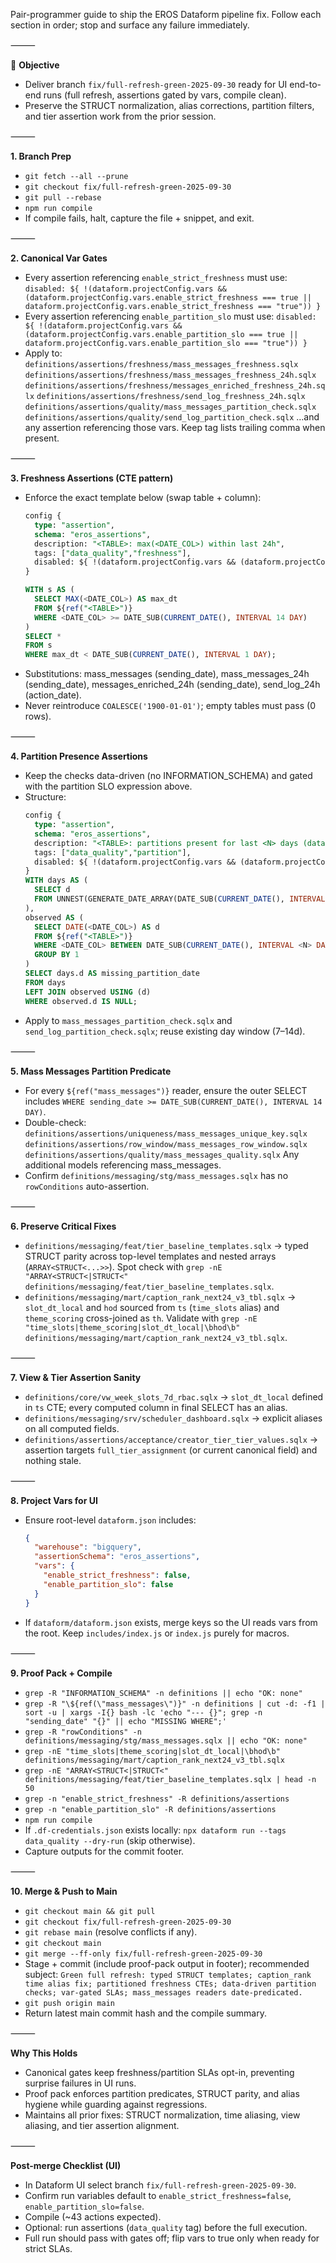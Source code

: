 Pair-programmer guide to ship the EROS Dataform pipeline fix. Follow each section in order; stop and surface any failure immediately.

⸻

🔧 **Objective**
- Deliver branch `fix/full-refresh-green-2025-09-30` ready for UI end-to-end runs (full refresh, assertions gated by vars, compile clean).
- Preserve the STRUCT normalization, alias corrections, partition filters, and tier assertion work from the prior session.

⸻

**1. Branch Prep**
- `git fetch --all --prune`
- `git checkout fix/full-refresh-green-2025-09-30`
- `git pull --rebase`
- `npm run compile`
- If compile fails, halt, capture the file + snippet, and exit.

⸻

**2. Canonical Var Gates**
- Every assertion referencing `enable_strict_freshness` must use:
  `disabled: ${ !(dataform.projectConfig.vars && (dataform.projectConfig.vars.enable_strict_freshness === true || dataform.projectConfig.vars.enable_strict_freshness === "true")) }`
- Every assertion referencing `enable_partition_slo` must use:
  `disabled: ${ !(dataform.projectConfig.vars && (dataform.projectConfig.vars.enable_partition_slo === true || dataform.projectConfig.vars.enable_partition_slo === "true")) }`
- Apply to:
  `definitions/assertions/freshness/mass_messages_freshness.sqlx`
  `definitions/assertions/freshness/mass_messages_freshness_24h.sqlx`
  `definitions/assertions/freshness/messages_enriched_freshness_24h.sqlx`
  `definitions/assertions/freshness/send_log_freshness_24h.sqlx`
  `definitions/assertions/quality/mass_messages_partition_check.sqlx`
  `definitions/assertions/quality/send_log_partition_check.sqlx`
  …and any assertion referencing those vars. Keep tag lists trailing comma when present.

⸻

**3. Freshness Assertions (CTE pattern)**
- Enforce the exact template below (swap table + column):
  ```sql
  config {
    type: "assertion",
    schema: "eros_assertions",
    description: "<TABLE>: max(<DATE_COL>) within last 24h",
    tags: ["data_quality","freshness"],
    disabled: ${ !(dataform.projectConfig.vars && (dataform.projectConfig.vars.enable_strict_freshness === true || dataform.projectConfig.vars.enable_strict_freshness === "true")) }
  }

  WITH s AS (
    SELECT MAX(<DATE_COL>) AS max_dt
    FROM ${ref("<TABLE>")}
    WHERE <DATE_COL> >= DATE_SUB(CURRENT_DATE(), INTERVAL 14 DAY)
  )
  SELECT *
  FROM s
  WHERE max_dt < DATE_SUB(CURRENT_DATE(), INTERVAL 1 DAY);
  ```
- Substitutions: mass_messages (sending_date), mass_messages_24h (sending_date), messages_enriched_24h (sending_date), send_log_24h (action_date).
- Never reintroduce `COALESCE('1900-01-01')`; empty tables must pass (0 rows).

⸻

**4. Partition Presence Assertions**
- Keep the checks data-driven (no INFORMATION_SCHEMA) and gated with the partition SLO expression above.
- Structure:
  ```sql
  config {
    type: "assertion",
    schema: "eros_assertions",
    description: "<TABLE>: partitions present for last <N> days (data-driven)",
    tags: ["data_quality","partition"],
    disabled: ${ !(dataform.projectConfig.vars && (dataform.projectConfig.vars.enable_partition_slo === true || dataform.projectConfig.vars.enable_partition_slo === "true")) }
  }
  WITH days AS (
    SELECT d
    FROM UNNEST(GENERATE_DATE_ARRAY(DATE_SUB(CURRENT_DATE(), INTERVAL <N> DAY), CURRENT_DATE())) d
  ),
  observed AS (
    SELECT DATE(<DATE_COL>) AS d
    FROM ${ref("<TABLE>")}
    WHERE <DATE_COL> BETWEEN DATE_SUB(CURRENT_DATE(), INTERVAL <N> DAY) AND CURRENT_DATE()
    GROUP BY 1
  )
  SELECT days.d AS missing_partition_date
  FROM days
  LEFT JOIN observed USING (d)
  WHERE observed.d IS NULL;
  ```
- Apply to `mass_messages_partition_check.sqlx` and `send_log_partition_check.sqlx`; reuse existing day window (7–14d).

⸻

**5. Mass Messages Partition Predicate**
- For every `${ref("mass_messages")}` reader, ensure the outer SELECT includes `WHERE sending_date >= DATE_SUB(CURRENT_DATE(), INTERVAL 14 DAY)`.
- Double-check:
  `definitions/assertions/uniqueness/mass_messages_unique_key.sqlx`
  `definitions/assertions/row_window/mass_messages_row_window.sqlx`
  `definitions/assertions/quality/mass_messages_quality.sqlx`
  Any additional models referencing mass_messages.
- Confirm `definitions/messaging/stg/mass_messages.sqlx` has no `rowConditions` auto-assertion.

⸻

**6. Preserve Critical Fixes**
- `definitions/messaging/feat/tier_baseline_templates.sqlx` → typed STRUCT parity across top-level templates and nested arrays (`ARRAY<STRUCT<...>>`). Spot check with `grep -nE "ARRAY<STRUCT<|STRUCT<" definitions/messaging/feat/tier_baseline_templates.sqlx`.
- `definitions/messaging/mart/caption_rank_next24_v3_tbl.sqlx` → `slot_dt_local` and `hod` sourced from `ts` (`time_slots` alias) and `theme_scoring` cross-joined as `th`. Validate with `grep -nE "time_slots|theme_scoring|slot_dt_local|\bhod\b" definitions/messaging/mart/caption_rank_next24_v3_tbl.sqlx`.

⸻

**7. View & Tier Assertion Sanity**
- `definitions/core/vw_week_slots_7d_rbac.sqlx` → `slot_dt_local` defined in `ts` CTE; every computed column in final SELECT has an alias.
- `definitions/messaging/srv/scheduler_dashboard.sqlx` → explicit aliases on all computed fields.
- `definitions/assertions/acceptance/creator_tier_tier_values.sqlx` → assertion targets `full_tier_assignment` (or current canonical field) and nothing stale.

⸻

**8. Project Vars for UI**
- Ensure root-level `dataform.json` includes:
  ```json
  {
    "warehouse": "bigquery",
    "assertionSchema": "eros_assertions",
    "vars": {
      "enable_strict_freshness": false,
      "enable_partition_slo": false
    }
  }
  ```
- If `dataform/dataform.json` exists, merge keys so the UI reads vars from the root. Keep `includes/index.js` or `index.js` purely for macros.

⸻

**9. Proof Pack + Compile**
- `grep -R "INFORMATION_SCHEMA" -n definitions || echo "OK: none"`
- `grep -R "\${ref(\"mass_messages\")}" -n definitions | cut -d: -f1 | sort -u | xargs -I{} bash -lc 'echo "--- {}"; grep -n "sending_date" "{}" || echo "MISSING WHERE";'`
- `grep -R "rowConditions" -n definitions/messaging/stg/mass_messages.sqlx || echo "OK: none"`
- `grep -nE "time_slots|theme_scoring|slot_dt_local|\bhod\b" definitions/messaging/mart/caption_rank_next24_v3_tbl.sqlx`
- `grep -nE "ARRAY<STRUCT<|STRUCT<" definitions/messaging/feat/tier_baseline_templates.sqlx | head -n 50`
- `grep -n "enable_strict_freshness" -R definitions/assertions`
- `grep -n "enable_partition_slo" -R definitions/assertions`
- `npm run compile`
- If `.df-credentials.json` exists locally: `npx dataform run --tags data_quality --dry-run` (skip otherwise).
- Capture outputs for the commit footer.

⸻

**10. Merge & Push to Main**
- `git checkout main && git pull`
- `git checkout fix/full-refresh-green-2025-09-30`
- `git rebase main` (resolve conflicts if any).
- `git checkout main`
- `git merge --ff-only fix/full-refresh-green-2025-09-30`
- Stage + commit (include proof-pack output in footer); recommended subject:
  `Green full refresh: typed STRUCT templates; caption_rank time alias fix; partitioned freshness CTEs; data-driven partition checks; var-gated SLAs; mass_messages readers date-predicated.`
- `git push origin main`
- Return latest main commit hash and the compile summary.

⸻

**Why This Holds**
- Canonical gates keep freshness/partition SLAs opt-in, preventing surprise failures in UI runs.
- Proof pack enforces partition predicates, STRUCT parity, and alias hygiene while guarding against regressions.
- Maintains all prior fixes: STRUCT normalization, time aliasing, view aliasing, and tier assertion alignment.

⸻

**Post-merge Checklist (UI)**
- In Dataform UI select branch `fix/full-refresh-green-2025-09-30`.
- Confirm run variables default to `enable_strict_freshness=false`, `enable_partition_slo=false`.
- Compile (~43 actions expected).
- Optional: run assertions (`data_quality` tag) before the full execution.
- Full run should pass with gates off; flip vars to true only when ready for strict SLAs.
